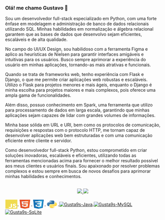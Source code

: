 ### Olá! me chamo Gustavo 👋

Sou um desenvolvedor full-stack especializado em Python, com uma forte ênfase em modelagem e administração de banco de dados relacionais utilizando SQL. Minhas habilidades em normalização e álgebra relacional garantem que as bases de dados que desenvolvo sejam eficientes, escaláveis e de alta qualidade.

No campo do UI/UX Design, sou habilidoso com a ferramenta Figma e aplico as heurísticas de Nielsen para garantir interfaces amigáveis e intuitivas para os usuários. Busco sempre aprimorar a experiência do usuário em minhas aplicações, tornando-as mais atrativas e funcionais.

Quando se trata de frameworks web, tenho experiência com Flask e Django, o que me permite criar aplicações web robustas e escaláveis. Utilizo o Flask para projetos menores e mais ágeis, enquanto o Django é minha escolha para projetos maiores e mais complexos, pois oferece uma ampla gama de funcionalidades.

Além disso, possuo conhecimento em Spark, uma ferramenta que utilizo para processamento de dados em larga escala, garantindo que minhas aplicações sejam capazes de lidar com grandes volumes de informações.

Minha base sólida em URL e URI, bem como os protocolos de comunicação, requisições e respostas com o protocolo HTTP, me tornam capaz de desenvolver aplicações web bem estruturadas e com uma comunicação eficiente entre cliente e servidor.

Como desenvolvedor full-stack Python, estou comprometido em criar soluções inovadoras, escaláveis e eficientes, utilizando todas as ferramentas mencionadas acima para fornecer o melhor resultado possível aos meus clientes e usuários finais. Sou apaixonado por resolver problemas complexos e estou sempre em busca de novos desafios para aprimorar minhas habilidades e conhecimentos.

<br>

 <div align="center">
  <a href="https://github.com/Gusta9s">
  <img height="180em" src="https://github-readme-stats.vercel.app/api?username=Gusta9s&show_icons=true&theme=radical&include_all_commits=true&count_private=true"/>
  <img height="180em" src="https://github-readme-stats.vercel.app/api/top-langs/?username=Gusta9s&layout=compact&langs_count=7&theme=merko"/>
</div>

<div style="display: inline_block"><br>
  <img align="center" alt="Gusta9s-Js" height="30" width="40" src="https://raw.githubusercontent.com/devicons/devicon/master/icons/javascript/javascript-plain.svg">
  <img align="center" alt="Gusta9s-HTML" height="30" width="40" src="https://raw.githubusercontent.com/devicons/devicon/master/icons/html5/html5-original.svg">
  <img align="center" alt="Gusta9s-CSS" height="30" width="40" src="https://raw.githubusercontent.com/devicons/devicon/master/icons/css3/css3-original.svg">
  <img align="center" alt="Gusta9s-Python" height="30" width="40" src="https://raw.githubusercontent.com/devicons/devicon/master/icons/python/python-original.svg">
  <img align="center" alt="Gusta9s-Java" height="30" width="40" src="https://devicons.railway.app/i/java.svg">
  <img align="center" alt="Gusta9s-MySQL" height="30" width="40" src="https://devicons.railway.app/i/mysql.svg">
  <img align="center" alt="Gusta9s-SqLite" height="30" width="40" src="https://devicons.dev.br/icons?icon=SQLite&theme=dark">
</div>
